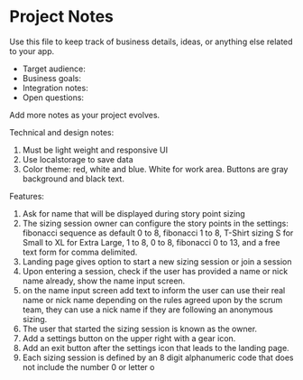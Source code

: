 # Project Notes

Use this file to keep track of business details, ideas, or anything else related to your app.

- Target audience:
- Business goals:
- Integration notes:
- Open questions:

Add more notes as your project evolves.

Technical and design notes:
1. Must be light weight and responsive UI
2. Use localstorage to save data
3. Color theme: red, white and blue. White for work area. Buttons are gray background and black text.

Features: 
1. Ask for name that will be displayed during story point sizing
2. The sizing session owner can configure the story points in the settings: fibonacci sequence as default 0 to 8, fibonacci 1 to 8, T-Shirt sizing S for Small to XL for Extra Large, 1 to 8, 0 to 8, fibonacci 0 to 13, and a free text form for comma delimited.
3. Landing page gives option to start a new sizing session or join a session
4. Upon entering a session, check if the user has provided a name or nick name already, show the name input screen.
5. on the name input screen add text to inform the user can use their real name or nick name depending on the rules agreed upon by the scrum team, they can use a nick name if they are following an anonymous sizing.
6. The user that started the sizing session is known as the owner.
7. Add a settings button on the upper right with a gear icon.
8. Add an exit button after the settings icon that leads to the landing page.
9. Each sizing session is defined by an 8 digit alphanumeric code that does not include the number 0 or letter o